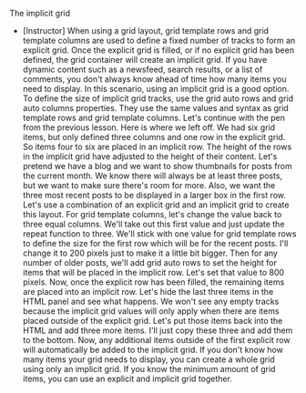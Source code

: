 The implicit grid
- [Instructor] When using a grid layout, grid template rows and grid template columns are used to define a fixed number of tracks to form an explicit grid. Once the explicit grid is filled, or if no explicit grid has been defined, the grid container will create an implicit grid. If you have dynamic content such as a newsfeed, search results, or a list of comments, you don't always know ahead of time how many items you need to display. In this scenario, using an implicit grid is a good option. To define the size of implicit grid tracks, use the grid auto rows and grid auto columns properties. They use the same values and syntax as grid template rows and grid template columns. Let's continue with the pen from the previous lesson. Here is where we left off. We had six grid items, but only defined three columns and one row in the explicit grid. So items four to six are placed in an implicit row. The height of the rows in the implicit grid have adjusted to the height of their content. Let's pretend we have a blog and we want to show thumbnails for posts from the current month. We know there will always be at least three posts, but we want to make sure there's room for more. Also, we want the three most recent posts to be displayed in a larger box in the first row. Let's use a combination of an explicit grid and an implicit grid to create this layout. For grid template columns, let's change the value back to three equal columns. We'll take out this first value and just update the repeat function to three. We'll stick with one value for grid template rows to define the size for the first row which will be for the recent posts. I'll change it to 200 pixels just to make it a little bit bigger. Then for any number of older posts, we'll add grid auto rows to set the height for items that will be placed in the implicit row. Let's set that value to 800 pixels. Now, once the explicit row has been filled, the remaining items are placed into an implicit row. Let's hide the last three items in the HTML panel and see what happens. We won't see any empty tracks because the implicit grid values will only apply when there are items placed outside of the explicit grid. Let's put those items back into the HTML and add three more items. I'll just copy these three and add them to the bottom. Now, any additional items outside of the first explicit row will automatically be added to the implicit grid. If you don't know how many items your grid needs to display, you can create a whole grid using only an implicit grid. If you know the minimum amount of grid items, you can use an explicit and implicit grid together.